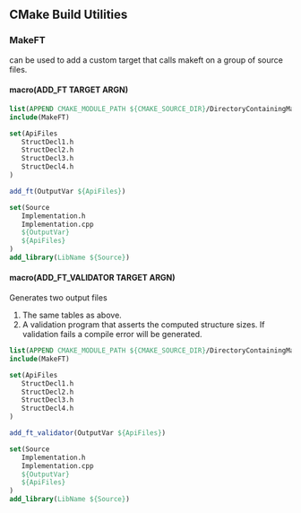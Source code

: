 ## CMake Build Utilities


### MakeFT
can be used to add a custom target that calls makeft on a group of source files.

#### macro(ADD_FT TARGET ARGN)

```CMake
list(APPEND CMAKE_MODULE_PATH ${CMAKE_SOURCE_DIR}/DirectoryContainingMakeFT)
include(MakeFT)

set(ApiFiles
   StructDecl1.h
   StructDecl2.h
   StructDecl3.h
   StructDecl4.h
)

add_ft(OutputVar ${ApiFiles})

set(Source
   Implementation.h
   Implementation.cpp   
   ${OutputVar}
   ${ApiFiles}
)
add_library(LibName ${Source})
```




#### macro(ADD_FT_VALIDATOR TARGET ARGN)
Generates two output files
1. The same tables as above.
2. A validation program that asserts the computed structure sizes. If validation fails a compile error will be generated.

```CMake
list(APPEND CMAKE_MODULE_PATH ${CMAKE_SOURCE_DIR}/DirectoryContainingMakeFT)
include(MakeFT)

set(ApiFiles
   StructDecl1.h
   StructDecl2.h
   StructDecl3.h
   StructDecl4.h
)

add_ft_validator(OutputVar ${ApiFiles})

set(Source
   Implementation.h
   Implementation.cpp   
   ${OutputVar}
   ${ApiFiles}
)
add_library(LibName ${Source})
```
